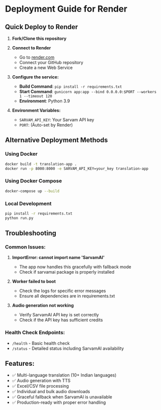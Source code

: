 # Deployment Guide for Render

## Quick Deploy to Render

1. **Fork/Clone this repository**
2. **Connect to Render**
   - Go to [render.com](https://render.com)
   - Connect your GitHub repository
   - Create a new Web Service

3. **Configure the service:**
   - **Build Command**: `pip install -r requirements.txt`
   - **Start Command**: `gunicorn app:app --bind 0.0.0.0:$PORT --workers 1 --timeout 120`
   - **Environment**: Python 3.9

4. **Environment Variables:**
   - `SARVAM_API_KEY`: Your Sarvam API key
   - `PORT`: (Auto-set by Render)

## Alternative Deployment Methods

### Using Docker
```bash
docker build -t translation-app .
docker run -p 8000:8000 -e SARVAM_API_KEY=your_key translation-app
```

### Using Docker Compose
```bash
docker-compose up --build
```

### Local Development
```bash
pip install -r requirements.txt
python run.py
```

## Troubleshooting

### Common Issues:

1. **ImportError: cannot import name 'SarvamAI'**
   - The app now handles this gracefully with fallback mode
   - Check if sarvamai package is properly installed

2. **Worker failed to boot**
   - Check the logs for specific error messages
   - Ensure all dependencies are in requirements.txt

3. **Audio generation not working**
   - Verify SarvamAI API key is set correctly
   - Check if the API key has sufficient credits

### Health Check Endpoints:
- `/health` - Basic health check
- `/status` - Detailed status including SarvamAI availability

## Features:
- ✅ Multi-language translation (10+ Indian languages)
- ✅ Audio generation with TTS
- ✅ Excel/CSV file processing
- ✅ Individual and bulk audio downloads
- ✅ Graceful fallback when SarvamAI is unavailable
- ✅ Production-ready with proper error handling
